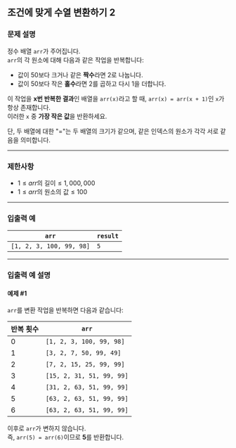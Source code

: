 ## 조건에 맞게 수열 변환하기 2

### 문제 설명
정수 배열 `arr`가 주어집니다.  
`arr`의 각 원소에 대해 다음과 같은 작업을 반복합니다:
- 값이 50보다 크거나 같은 **짝수**라면 2로 나눕니다.
- 값이 50보다 작은 **홀수**라면 2를 곱하고 다시 1을 더합니다.

이 작업을 **x번 반복한 결과**인 배열을 `arr(x)`라고 할 때, `arr(x) = arr(x + 1)`인 `x`가 항상 존재합니다.  
이러한 `x` 중 **가장 작은 값**을 반환하세요.

단, 두 배열에 대한 "="는 두 배열의 크기가 같으며, 같은 인덱스의 원소가 각각 서로 같음을 의미합니다.

---

### 제한사항
- $1 \leq arr\text{의 길이} \leq 1,000,000$
- $1 \leq arr\text{의 원소의 값} \leq 100$

---

### 입출력 예

| `arr`                    | `result` |
|--------------------------|----------|
| `[1, 2, 3, 100, 99, 98]` | `5`      |

---

### 입출력 예 설명

#### 예제 #1
`arr`를 변환 작업을 반복하면 다음과 같습니다:

| 반복 횟수 | `arr`                     |
|-------|---------------------------|
| 0     | `[1, 2, 3, 100, 99, 98]`  |
| 1     | `[3, 2, 7, 50, 99, 49]`   |
| 2     | `[7, 2, 15, 25, 99, 99]`  |
| 3     | `[15, 2, 31, 51, 99, 99]` |
| 4     | `[31, 2, 63, 51, 99, 99]` |
| 5     | `[63, 2, 63, 51, 99, 99]` |
| 6     | `[63, 2, 63, 51, 99, 99]` |

이후로 `arr`가 변하지 않습니다.  
즉, `arr(5) = arr(6)`이므로 **5**를 반환합니다.